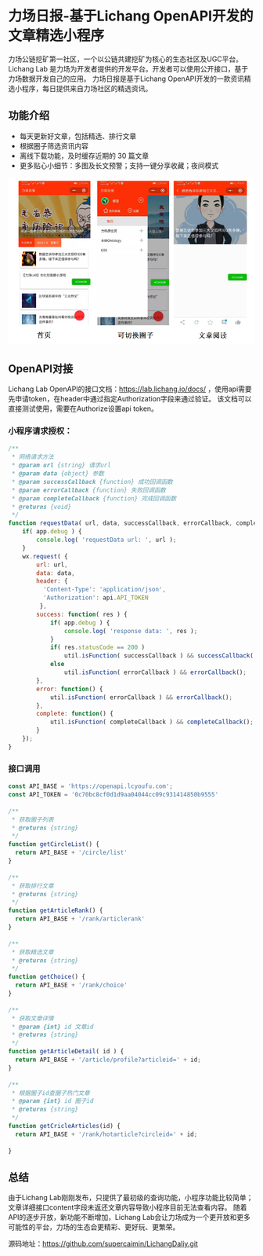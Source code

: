 # 力场日报-基于Lichang OpenAPI开发的文章精选小程序

力场公链挖矿第一社区，一个以公链共建挖矿为核心的生态社区及UGC平台。
Lichang Lab 是力场为开发者提供的开发平台。开发者可以使用公开接口，基于力场数据开发自己的应用。
力场日报是基于Lichang OpenAPI开发的一款资讯精选小程序，每日提供来自力场社区的精选资讯。
## 功能介绍
* 每天更新好文章，包括精选、排行文章
* 根据圈子筛选资讯内容
* 离线下载功能，及时缓存近期的 30 篇文章
* 更多贴心小细节：多图及长文预警；支持一键分享收藏；夜间模式

![](./preview.png "预览图")

## OpenAPI对接
Lichang Lab OpenAPI的接口文档：https://lab.lichang.io/docs/ ，使用api需要先申请token，在header中通过指定Authorization字段来通过验证。
该文档可以直接测试使用，需要在Authorize设置api token。
### 小程序请求授权：
```javascript
/**
 * 网络请求方法
 * @param url {string} 请求url
 * @param data {object} 参数
 * @param successCallback {function} 成功回调函数
 * @param errorCallback {function} 失败回调函数
 * @param completeCallback {function} 完成回调函数
 * @returns {void}
 */
function requestData( url, data, successCallback, errorCallback, completeCallback ) {
    if( app.debug ) {
        console.log( 'requestData url: ', url );
    }
    wx.request( {
        url: url,
        data: data,
        header: {
          'Content-Type': 'application/json',
          'Authorization': api.API_TOKEN
         },
        success: function( res ) {
            if( app.debug ) {
                console.log( 'response data: ', res );
            }
            if( res.statusCode == 200 )
                util.isFunction( successCallback ) && successCallback( res.data );
            else
                util.isFunction( errorCallback ) && errorCallback();
        },
        error: function() {
            util.isFunction( errorCallback ) && errorCallback();
        },
        complete: function() {
            util.isFunction( completeCallback ) && completeCallback();
        }
    });
}
```

### 接口调用
```javascript
const API_BASE = 'https://openapi.lcyoufu.com';
const API_TOKEN = '0c70bc8cf0d1d9aa04044cc09c931414850b9555'

/**
 * 获取圈子列表
 * @returns {string}
 */
function getCircleList() {
  return API_BASE + '/circle/list'
}

/**
 * 获取排行文章
 * @returns {string}
 */
function getArticleRank() {
  return API_BASE + '/rank/articlerank'
}

/**
 * 获取精选文章
 * @returns {string}
 */
function getChoice() {
  return API_BASE + '/rank/choice'
}

/**
 * 获取文章详情
 * @param {int} id 文章id
 * @returns {string}
 */
function getArticleDetail( id ) {
  return API_BASE + '/article/profile?articleid=' + id;
}

/**
 * 根据圈子id查圈子热门文章
 * @param {int} id 圈子id
 * @returns {string}
 */
function getCricleArticles(id) {
  return API_BASE + '/rank/hotarticle?circleid=' + id;

}

```

## 总结
由于Lichang Lab刚刚发布，只提供了最初级的查询功能，小程序功能比较简单；文章详细接口content字段未返还文章内容导致小程序目前无法查看内容。
随着API的逐步开放，新功能不断增加，Lichang Lab会让力场成为一个更开放和更多可能性的平台，力场的生态会更精彩、更好玩、更繁荣。


源码地址：https://github.com/supercaimin/LichangDaliy.git
